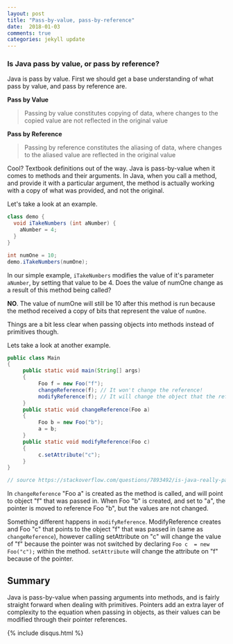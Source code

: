 ```yaml
---
layout: post
title: "Pass-by-value, pass-by-reference"
date:  2018-01-03
comments: true
categories: jekyll update
---
```


### Is Java pass by value, or pass by reference?

Java is pass by value. First we should get a base understanding of what pass by value, and pass by reference are.

__Pass by Value__
>Passing by value constitutes copying of data, where changes to the copied value are not reflected in the original value

__Pass by Reference__
>Passing by reference constitutes the aliasing of data, where changes to the aliased value are reflected in the original value

Cool? Textbook definitions out of the way. Java is pass-by-value when it comes to methods and their arguments. In Java, when you call a method, and provide it with a particular argument, the method is actually working with a copy of what was provided, and not the original.

Let's take a look at an example.

```java
class demo {
  void iTakeNumbers (int aNumber) {
    aNumber = 4;
  }
}

int numOne = 10;
demo.iTakeNumbers(numOne);
```

In our simple example, `iTakeNumbers` modifies the value of it's parameter `aNumber`, by setting that value to be 4. Does the value of numOne change as a result of this method being called?

__NO__. The value of numOne will still be 10 after this method is run because the method received a copy of bits that represent the value of `numOne`.

Things are a bit less clear when passing objects into methods instead of primitives though.

Lets take a look at another example.

```java
public class Main
{
     public static void main(String[] args)
     {
          Foo f = new Foo("f");
          changeReference(f); // It won't change the reference!
          modifyReference(f); // It will change the object that the reference refers to!
     }
     public static void changeReference(Foo a)
     {
          Foo b = new Foo("b");
          a = b;
     }
     public static void modifyReference(Foo c)
     {
          c.setAttribute("c");
     }
}

// source https://stackoverflow.com/questions/7893492/is-java-really-passing-objects-by-value
```

In `changeReference` "Foo a" is created as the method is called, and will point to object "f" that was passed in. When Foo "b" is created, and set to "a", the pointer is moved to reference Foo "b", but the values are not changed.

Something different happens in `modifyReference`. ModifyReference creates and Foo "c" that points to  the object "f" that was passed in (same as `changeReference`), however calling setAttribute on "c" will change the value of "f" because the pointer was not switched by declaring `Foo c  = new Foo("c");` within the method. `setAttribute` will change the attribute on "f" because of the pointer.

## Summary

Java is pass-by-value when passing arguments into methods, and is fairly straight forward when dealing with primitives. Pointers add an extra layer of complexity to the equation when passing in objects, as their values can be modified through their pointer references.

{% include disqus.html %}
